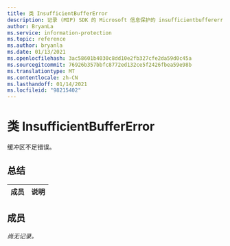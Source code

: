 ```yaml
---
title: 类 InsufficientBufferError
description: 记录 (MIP) SDK 的 Microsoft 信息保护的 insufficientbuffererror：：未定义的类。
author: BryanLa
ms.service: information-protection
ms.topic: reference
ms.author: bryanla
ms.date: 01/13/2021
ms.openlocfilehash: 3ac58601b4030c8dd10e2fb327cfe2da59d0c45a
ms.sourcegitcommit: 76926b357bbfc8772ed132ce5f2426fbea59e98b
ms.translationtype: MT
ms.contentlocale: zh-CN
ms.lasthandoff: 01/14/2021
ms.locfileid: "98215402"
---
```

# <a name="class-insufficientbuffererror"></a>类 InsufficientBufferError 
缓冲区不足错误。
  
## <a name="summary"></a>总结
 成员                        | 说明                                
--------------------------------|---------------------------------------------
  
## <a name="members"></a>成员
_尚无记录。_
